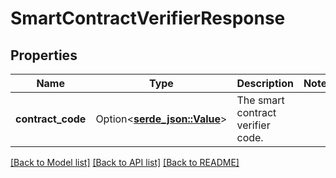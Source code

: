 # SmartContractVerifierResponse

## Properties

Name | Type | Description | Notes
------------ | ------------- | ------------- | -------------
**contract_code** | Option<[**serde_json::Value**](.md)> | The smart contract verifier code. | 

[[Back to Model list]](../README.md#documentation-for-models) [[Back to API list]](../README.md#documentation-for-api-endpoints) [[Back to README]](../README.md)


